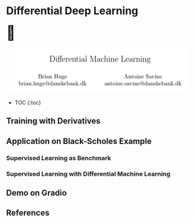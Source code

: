 # Differential Deep Learning

<div>
    <a href="https://www.example2.com" style="text-decoration: none; color: black;">
        <i class="fa fa-book fa-3x" style="color: darkorange;"></i>
    </a>
    <a href="https://www.example1.com" style="text-decoration: none; color: black;">
        <span style="font-size: 38px;">🤗</span>
    </a>
</div>

<p align="center">
  <img src="/docs/assets/images/diff_ml_paper.png" />
</p>

* TOC
{:toc}

## Training with Derivatives



## Application on Black-Scholes Example

### Supervised Learning as Benchmark

### Supervised Learning with Differential Machine Learning

## Demo on Gradio

## References